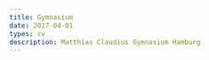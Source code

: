 ```yaml
---
title: Gymnasium
date: 2017-04-01
types: cv
description: Matthias Claudius Gymnasium Hamburg
---
```

